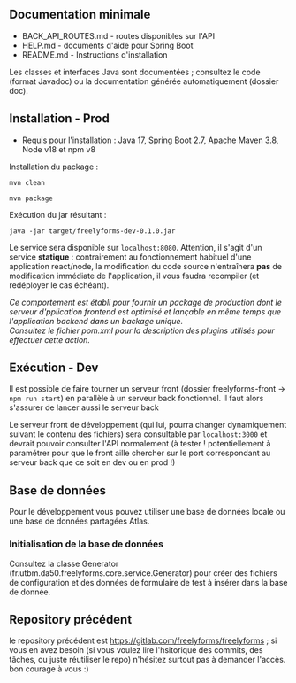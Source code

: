 ## Documentation minimale

- BACK_API_ROUTES.md - routes disponibles sur l'API
- HELP.md - documents d'aide pour Spring Boot
- README.md - Instructions d'installation

Les classes et interfaces Java sont documentées ;
consultez le code (format Javadoc) ou la documentation générée automatiquement
(dossier doc).

## Installation - Prod

- Requis pour l'installation : Java 17, Spring Boot 2.7, Apache Maven 3.8, Node v18 et npm v8

Installation du package :

`mvn clean`

`mvn package`

Exécution du jar résultant :

`java -jar target/freelyforms-dev-0.1.0.jar`

Le service sera disponible sur `localhost:8080`. Attention, il s'agit d'un service **statique** : 
contrairement au fonctionnement habituel d'une application react/node, la modification du code source n'entraînera 
**pas** de modification immédiate de l'application, il vous faudra recompiler (et redéployer le cas échéant).  


_Ce comportement est établi pour fournir un package de production dont le serveur d'pplication frontend est optimisé et lançable en même temps que l'application backend dans un backage unique._  
_Consultez le fichier pom.xml pour la description des plugins utilisés pour effectuer cette action._ 

## Exécution - Dev

Il est possible de faire tourner un serveur front (dossier freelyforms-front -> `npm run start`) en parallèle à un serveur back fonctionnel.
Il faut alors s'assurer de lancer aussi le serveur back 

Le serveur front de développement (qui lui, pourra changer dynamiquement suivant le contenu des fichiers) sera consultable par `localhost:3000` et devrait pouvoir consulter l'API normalement (à tester ! potentiellement à paramétrer pour que le front aille chercher sur le port correspondant au serveur back que ce soit en dev ou en prod !)

## Base de données

Pour le développement vous pouvez utiliser une base de données locale ou une base de données partagées Atlas.

### Initialisation de la base de données

Consultez la classe Generator (fr.utbm.da50.freelyforms.core.service.Generator) pour créer des fichiers de configuration et des données de formulaire de test à insérer dans la base de donnée.

## Repository précédent

le repository précédent est https://gitlab.com/freelyforms/freelyforms ; si vous en avez besoin (si vous voulez lire l'hsitorique des commits, des tâches, ou juste réutiliser le repo) n'hésitez surtout pas à demander l'accès. bon courage à vous :)
